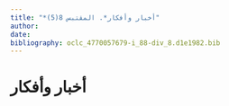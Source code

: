 ```yaml
---
title: "*أخبار وأفكار*. المقتبس 8(5)"
author: 
date: 
bibliography: oclc_4770057679-i_88-div_8.d1e1982.bib
---
```




#  أخبار وأفكار 

